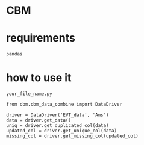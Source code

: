 # CBM

# requirements
`
pandas
`
# how to use it
`your_file_name.py`
```
from cbm.cbm_data_combine import DataDriver

driver = DataDriver('EVT_data', 'Ams')
data = driver.get_data()
uniq = driver.get_duplicated_col(data)
updated_col = driver.get_unique_col(data)
missing_col = driver.get_missing_col(updated_col)
```